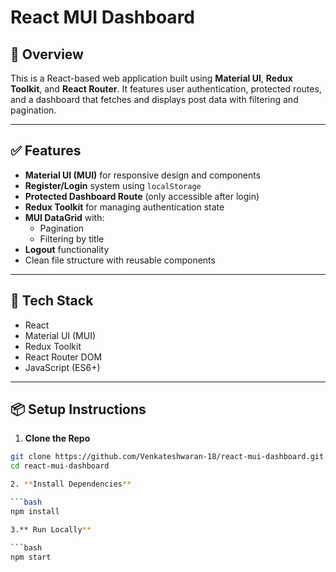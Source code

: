 # React MUI Dashboard

## 🚀 Overview

This is a React-based web application built using **Material UI**, **Redux Toolkit**, and **React Router**. It features user authentication, protected routes, and a dashboard that fetches and displays post data with filtering and pagination.

---

## ✅ Features

- **Material UI (MUI)** for responsive design and components
- **Register/Login** system using `localStorage`
- **Protected Dashboard Route** (only accessible after login)
- **Redux Toolkit** for managing authentication state
- **MUI DataGrid** with:
  - Pagination
  - Filtering by title
- **Logout** functionality
- Clean file structure with reusable components

---

## 🧪 Tech Stack

- React
- Material UI (MUI)
- Redux Toolkit
- React Router DOM
- JavaScript (ES6+)

---

## 📦 Setup Instructions

1. **Clone the Repo**

```bash
git clone https://github.com/Venkateshwaran-18/react-mui-dashboard.git
cd react-mui-dashboard

2. **Install Dependencies**

```bash
npm install

3.** Run Locally**

```bash
npm start
